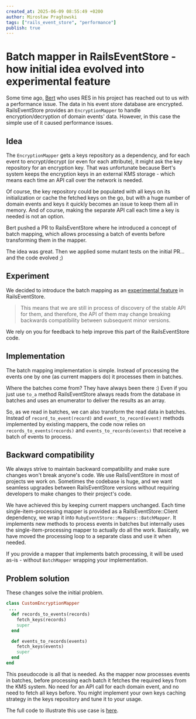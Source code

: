 ```yaml
---
created_at: 2025-06-09 08:55:49 +0200
author: Mirosław Pragłowski
tags: ["rails_event_store", "performance"]
publish: true
---
```


# Batch mapper in RailsEventStore - how initial idea evolved into experimental feature

Some time ago, [Bert](https://github.com/Bertg) who uses RES in his project has reached out to us with a performance issue. The data in his event store database are encrypted. RailsEventStore provides an `EncryptionMapper` to handle encryption/decryption of domain events' data. However, in this case the simple use of it caused performance issues.

<!-- more -->

## Idea

The `EncryptionMapper` gets a keys repository as a dependency, and for each event to encrypt/decrypt (or even for each attribute), it might ask the key repository for an encryption key. That was unfortunate because Bert's system keeps the encryption keys in an external KMS storage - which means each time an API call over the network is needed.

Of course, the key repository could be populated with all keys on its initialization or cache the fetched keys on the go, but with a huge number of domain events and keys it quickly becomes an issue to keep them all in memory. And of course, making the separate API call each time a key is needed is not an option.

Bert pushed a PR to RailsEventStore where he introduced a concept of batch mapping, which allows processing a batch of events before transforming them in the mapper.

The idea was great. Then we applied some mutant tests on the initial PR... and the code evolved ;)

## Experiment

We decided to introduce the batch mapping as an [experimental feature](https://railseventstore.org/docs/contributing/maintenance_policy/#experimental-features) in RailsEventStore.

> This means that we are still in process of discovery of the stable API for them, and therefore, the API of them may change breaking backwards compatibility between subsequent minor versions.

We rely on you for feedback to help improve this part of the RailsEventStore code.

## Implementation

The batch mapping implementation is simple. Instead of processing the events one by one (as current mappers do) it processes them in batches.

Where the batches come from? They have always been there :) Even if you just use `to_a` method RailsEventStore always reads from the database in batches and uses an enumerator to deliver the results as an array.

So, as we read in batches, we can also transform the read data in batches. Instead of `record_to_event(record)` and `event_to_record(event)` methods implemented by existing mappers, the code now relies on `records_to_events(records)` and `events_to_records(events)` that receive a batch of events to process.

## Backward compatibility

We always strive to maintain backward compatibility and make sure changes won't break anyone's code. We use RailsEventStore in most of projects we work on. Sometimes the codebase is huge, and we want seamless upgrades between RailsEventStore versions without requiring developers to make changes to their project's code.

We have achieved this by keeping current mappers unchanged. Each time single-item-processing mapper is provided as a RailsEventStore::Client dependency, we wrap it into `RubyEventStore::Mappers::BatchMapper`. It implements new methods to process events in batches but internally uses the single-item-processing mapper to actually do all the work. Basically, we have moved the processing loop to a separate class and use it when needed.

If you provide a mapper that implements batch processing, it will be used as-is - without `BatchMapper` wrapping your implementation.

## Problem solution

These changes solve the initial problem.

```ruby
class CustomEncryptionMapper
 ...
  def records_to_events(records)
    fetch_keys(records)
    super
  end

  def events_to_records(events)
    fetch_keys(events)
    super
  end
end
```

This pseudocode is all that is needed. As the mapper now processes events in batches, before processing each batch it fetches the required keys from the KMS system. No need for an API call for each domain event, and no need to fetch all keys before. You might implement your own keys caching strategy in the keys repository and tune it to your usage.

The full code to illustrate this use case is [here](https://gist.github.com/mpraglowski/ca852ba76503888be85ec53bacb491fe).
